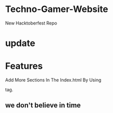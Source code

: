 # Techno-Gamer-Website
New Hacktoberfest Repo
# update
# Features
Add More Sections In The Index.html By Using <section> tag.
# we don't believe in time
